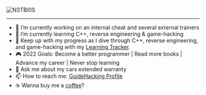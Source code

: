 ### 
![N3TBI0S](https://user-images.githubusercontent.com/75401074/146643337-c2a5d114-ff6d-4bf4-8259-255a139ae0ac.png)

---
- 🔭 I’m currently working on an internal cheat and several external trainers
- 🌱 I’m currently learning C++, reverse engineering & game-hacking
- 📓 Keep up with my progress as I dive through C++, reverse engineering, and game-hacking with my [Learning Tracker](https://github.com/N3TBI0S/Learning-Tracker).
- 🎮 2022 Goals: Become a better programmer | Read more books | Advance my career | Never stop learning
- 💬 Ask me about my cars extended warranty
- 📫 How to reach me: [GuideHacking Profile](https://guidedhacking.com/members/n3tbi0s.274842/)
- ☕ Wanna buy me a [coffee](https://www.buymeacoffee.com/n3tbi0s420)?
